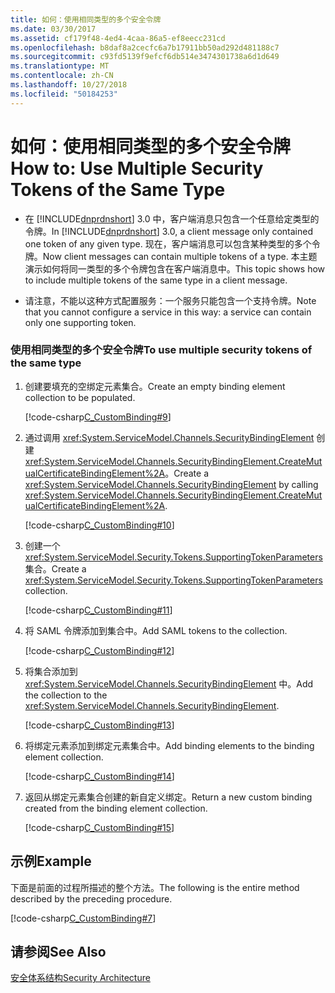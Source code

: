 ```yaml
---
title: 如何：使用相同类型的多个安全令牌
ms.date: 03/30/2017
ms.assetid: cf179f48-4ed4-4caa-86a5-ef8eecc231cd
ms.openlocfilehash: b8daf8a2cecfc6a7b17911bb50ad292d481188c7
ms.sourcegitcommit: c93fd5139f9efcf6db514e3474301738a6d1d649
ms.translationtype: MT
ms.contentlocale: zh-CN
ms.lasthandoff: 10/27/2018
ms.locfileid: "50184253"
---
```

# <a name="how-to-use-multiple-security-tokens-of-the-same-type"></a><span data-ttu-id="40d30-102">如何：使用相同类型的多个安全令牌</span><span class="sxs-lookup"><span data-stu-id="40d30-102">How to: Use Multiple Security Tokens of the Same Type</span></span>
-   <span data-ttu-id="40d30-103">在 [!INCLUDE[dnprdnshort](../../../../includes/dnprdnshort-md.md)] 3.0 中，客户端消息只包含一个任意给定类型的令牌。</span><span class="sxs-lookup"><span data-stu-id="40d30-103">In [!INCLUDE[dnprdnshort](../../../../includes/dnprdnshort-md.md)] 3.0, a client message only contained one token of any given type.</span></span> <span data-ttu-id="40d30-104">现在，客户端消息可以包含某种类型的多个令牌。</span><span class="sxs-lookup"><span data-stu-id="40d30-104">Now client messages can contain multiple tokens of a type.</span></span> <span data-ttu-id="40d30-105">本主题演示如何将同一类型的多个令牌包含在客户端消息中。</span><span class="sxs-lookup"><span data-stu-id="40d30-105">This topic shows how to include multiple tokens of the same type in a client message.</span></span>  
  
-   <span data-ttu-id="40d30-106">请注意，不能以这种方式配置服务：一个服务只能包含一个支持令牌。</span><span class="sxs-lookup"><span data-stu-id="40d30-106">Note that you cannot configure a service in this way: a service can contain only one supporting token.</span></span>  
  
### <a name="to-use-multiple-security-tokens-of-the-same-type"></a><span data-ttu-id="40d30-107">使用相同类型的多个安全令牌</span><span class="sxs-lookup"><span data-stu-id="40d30-107">To use multiple security tokens of the same type</span></span>  
  
1.  <span data-ttu-id="40d30-108">创建要填充的空绑定元素集合。</span><span class="sxs-lookup"><span data-stu-id="40d30-108">Create an empty binding element collection to be populated.</span></span>  
  
     [!code-csharp[C_CustomBinding#9](../../../../samples/snippets/csharp/VS_Snippets_CFX/c_custombinding/cs/c_custombinding.cs#9)]  
  
2.  <span data-ttu-id="40d30-109">通过调用 <xref:System.ServiceModel.Channels.SecurityBindingElement> 创建 <xref:System.ServiceModel.Channels.SecurityBindingElement.CreateMutualCertificateBindingElement%2A>。</span><span class="sxs-lookup"><span data-stu-id="40d30-109">Create a <xref:System.ServiceModel.Channels.SecurityBindingElement> by calling <xref:System.ServiceModel.Channels.SecurityBindingElement.CreateMutualCertificateBindingElement%2A>.</span></span>  
  
     [!code-csharp[C_CustomBinding#10](../../../../samples/snippets/csharp/VS_Snippets_CFX/c_custombinding/cs/c_custombinding.cs#10)]  
  
3.  <span data-ttu-id="40d30-110">创建一个 <xref:System.ServiceModel.Security.Tokens.SupportingTokenParameters> 集合。</span><span class="sxs-lookup"><span data-stu-id="40d30-110">Create a <xref:System.ServiceModel.Security.Tokens.SupportingTokenParameters> collection.</span></span>  
  
     [!code-csharp[C_CustomBinding#11](../../../../samples/snippets/csharp/VS_Snippets_CFX/c_custombinding/cs/c_custombinding.cs#11)]  
  
4.  <span data-ttu-id="40d30-111">将 SAML 令牌添加到集合中。</span><span class="sxs-lookup"><span data-stu-id="40d30-111">Add SAML tokens to the collection.</span></span>  
  
     [!code-csharp[C_CustomBinding#12](../../../../samples/snippets/csharp/VS_Snippets_CFX/c_custombinding/cs/c_custombinding.cs#12)]  
  
5.  <span data-ttu-id="40d30-112">将集合添加到 <xref:System.ServiceModel.Channels.SecurityBindingElement> 中。</span><span class="sxs-lookup"><span data-stu-id="40d30-112">Add the collection to the <xref:System.ServiceModel.Channels.SecurityBindingElement>.</span></span>  
  
     [!code-csharp[C_CustomBinding#13](../../../../samples/snippets/csharp/VS_Snippets_CFX/c_custombinding/cs/c_custombinding.cs#13)]  
  
6.  <span data-ttu-id="40d30-113">将绑定元素添加到绑定元素集合中。</span><span class="sxs-lookup"><span data-stu-id="40d30-113">Add binding elements to the binding element collection.</span></span>  
  
     [!code-csharp[C_CustomBinding#14](../../../../samples/snippets/csharp/VS_Snippets_CFX/c_custombinding/cs/c_custombinding.cs#14)]  
  
7.  <span data-ttu-id="40d30-114">返回从绑定元素集合创建的新自定义绑定。</span><span class="sxs-lookup"><span data-stu-id="40d30-114">Return a new custom binding created from the binding element collection.</span></span>  
  
     [!code-csharp[C_CustomBinding#15](../../../../samples/snippets/csharp/VS_Snippets_CFX/c_custombinding/cs/c_custombinding.cs#15)]  
  
## <a name="example"></a><span data-ttu-id="40d30-115">示例</span><span class="sxs-lookup"><span data-stu-id="40d30-115">Example</span></span>  
 <span data-ttu-id="40d30-116">下面是前面的过程所描述的整个方法。</span><span class="sxs-lookup"><span data-stu-id="40d30-116">The following is the entire method described by the preceding procedure.</span></span>  
  
 [!code-csharp[C_CustomBinding#7](../../../../samples/snippets/csharp/VS_Snippets_CFX/c_custombinding/cs/c_custombinding.cs#7)]  
  
## <a name="see-also"></a><span data-ttu-id="40d30-117">请参阅</span><span class="sxs-lookup"><span data-stu-id="40d30-117">See Also</span></span>  
 [<span data-ttu-id="40d30-118">安全体系结构</span><span class="sxs-lookup"><span data-stu-id="40d30-118">Security Architecture</span></span>](https://msdn.microsoft.com/library/16593476-d36a-408d-808c-ae6fd483e28f)
